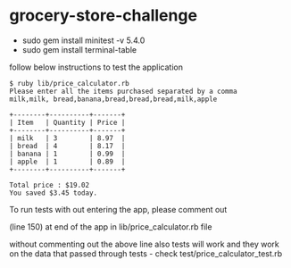 # grocery-store-challenge

- sudo gem install minitest -v 5.4.0
- sudo gem install terminal-table

follow below instructions to test the application

```
$ ruby lib/price_calculator.rb
Please enter all the items purchased separated by a comma
milk,milk, bread,banana,bread,bread,bread,milk,apple

+--------+----------+-------+
| Item   | Quantity | Price |
+--------+----------+-------+
| milk   | 3        | 8.97  |
| bread  | 4        | 8.17  |
| banana | 1        | 0.99  |
| apple  | 1        | 0.89  |
+--------+----------+-------+

Total price : $19.02
You saved $3.45 today.

```

To run tests with out entering the app, please comment out

<!-- OrderEntry.new(BillingMachine).enter_order --> (line 150) at end of the app in lib/price_calculator.rb file

without commenting out the above line also tests will work and they work on the data that passed through tests - check test/price_calculator_test.rb
